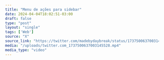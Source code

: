 ```yaml
---
title: "Menu de ações para sidebar"
date: 2024-04-04T18:02:51-03:00
draft: false
type: "post"
layout: "single"
tags: ['Web']
source: "X"
source_link: "https://twitter.com/madebydaybreak/status/1737500637003145528/video/1"
media: "/uploads/twitter.com_1737500637003145528.mp4"
media_type: "video"
---
```


